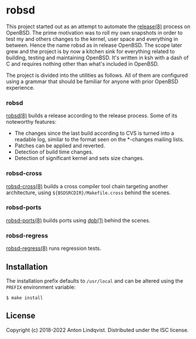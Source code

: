 # robsd

This project started out as an attempt to automate the
[release(8)](https://man.openbsd.org/release)
process on OpenBSD.
The prime motivation was to roll my own snapshots in order to test my and others
changes to the kernel, user space and everything in between.
Hence the name robsd as in release OpenBSD.
The scope later grew and the project is by now a kitchen sink for everything
related to building, testing and maintaining OpenBSD.
It's written in ksh with a dash of C and requires nothing other than what's
included in OpenBSD.

The project is divided into the utilities as follows.
All of them are configured using a grammar that should be familiar for anyone
with prior OpenBSD experience.

### robsd

[robsd(8)](https://www.basename.se/robsd/robsd.8.html)
builds a release according to the release process.
Some of its noteworthy features:

* The changes since the last build according to CVS is turned into a
  readable log, similar to the format seen on the *-changes mailing
  lists.
* Patches can be applied and reverted.
* Detection of build time changes.
* Detection of significant kernel and sets size changes.

### robsd-cross

[robsd-cross(8)](https://www.basename.se/robsd/robsd-cross.8.html)
builds a cross compiler tool chain targeting another architecture,
using `${BSDSRCDIR}/Makefile.cross` behind the scenes.

### robsd-ports

[robsd-ports(8)](https://www.basename.se/robsd/robsd-ports.8.html)
builds ports using
[dpb(1)](https://man.openbsd.org/dpb)
behind the scenes.

### robsd-regress

[robsd-regress(8)](https://www.basename.se/robsd/robsd-regress.8.html)
runs regression tests.

## Installation

The installation prefix defaults to `/usr/local` and can be altered using the
`PREFIX` environment variable:

	$ make install

## License

Copyright (c) 2018-2022 Anton Lindqvist.
Distributed under the ISC license.

